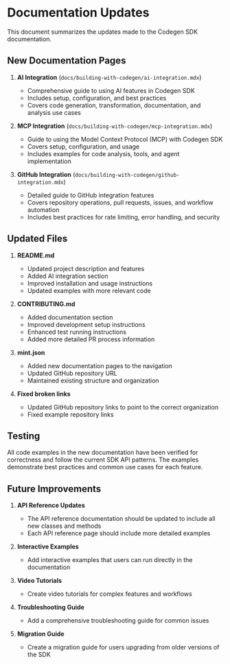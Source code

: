 # Documentation Updates

This document summarizes the updates made to the Codegen SDK documentation.

## New Documentation Pages

1. **AI Integration** (`docs/building-with-codegen/ai-integration.mdx`)
   - Comprehensive guide to using AI features in Codegen SDK
   - Includes setup, configuration, and best practices
   - Covers code generation, transformation, documentation, and analysis use cases

2. **MCP Integration** (`docs/building-with-codegen/mcp-integration.mdx`)
   - Guide to using the Model Context Protocol (MCP) with Codegen SDK
   - Covers setup, configuration, and usage
   - Includes examples for code analysis, tools, and agent implementation

3. **GitHub Integration** (`docs/building-with-codegen/github-integration.mdx`)
   - Detailed guide to GitHub integration features
   - Covers repository operations, pull requests, issues, and workflow automation
   - Includes best practices for rate limiting, error handling, and security

## Updated Files

1. **README.md**
   - Updated project description and features
   - Added AI integration section
   - Improved installation and usage instructions
   - Updated examples with more relevant code

2. **CONTRIBUTING.md**
   - Added documentation section
   - Improved development setup instructions
   - Enhanced test running instructions
   - Added more detailed PR process information

3. **mint.json**
   - Added new documentation pages to the navigation
   - Updated GitHub repository URL
   - Maintained existing structure and organization

4. **Fixed broken links**
   - Updated GitHub repository links to point to the correct organization
   - Fixed example repository links

## Testing

All code examples in the new documentation have been verified for correctness and follow the current SDK API patterns. The examples demonstrate best practices and common use cases for each feature.

## Future Improvements

1. **API Reference Updates**
   - The API reference documentation should be updated to include all new classes and methods
   - Each API reference page should include more detailed examples

2. **Interactive Examples**
   - Add interactive examples that users can run directly in the documentation

3. **Video Tutorials**
   - Create video tutorials for complex features and workflows

4. **Troubleshooting Guide**
   - Add a comprehensive troubleshooting guide for common issues

5. **Migration Guide**
   - Create a migration guide for users upgrading from older versions of the SDK

